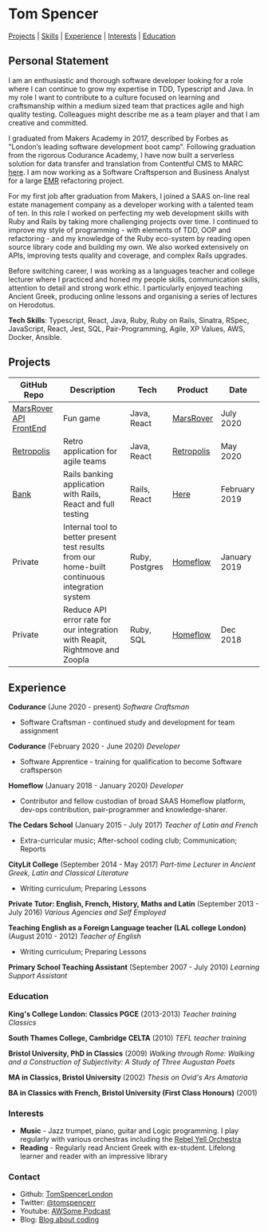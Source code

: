 # Tom Spencer

[Projects](#projects) | [Skills](#skills) | [Experience](#experience) | [Interests](#interests) | [Education](#education)

## Personal Statement

I am an enthusiastic and thorough software developer looking for a role where I can continue to grow my expertise in TDD, Typescript and Java. In my role I want to contribute to a culture focused on learning and craftsmanship within a medium sized team that practices agile and high quality testing. Colleagues might describe me as a team player and that I am creative  and committed.

I graduated from Makers Academy in 2017, described by Forbes as "London’s leading software development boot camp". Following graduation from the rigorous Codurance Academy, I have now built a serverless solution for data transfer and translation from Contentful CMS to MARC [here](https://marc.digitaltheatreplus.com/). I am now working as a Software Craftsperson and Business Analyst for a large [EMR](https://www.ncbi.nlm.nih.gov/pmc/articles/PMC7043175/) refactoring project.

For my first job after graduation from Makers, I joined a SAAS on-line real estate management company as a developer working with a talented team of ten. In this role I worked on perfecting my web development skills with Ruby and Rails by taking more challenging projects over time. I continued to improve my style of programming - with elements of TDD, OOP and refactoring - and my knowledge of the Ruby eco-system by reading open source library code and building my own. We also worked extensively on APIs, improving tests quality and coverage, and complex Rails upgrades.

Before switching career, I was working as a languages teacher and college lecturer where I practiced and honed my people skills, communication skills, attention to detail and strong work ethic. I particularly enjoyed teaching Ancient Greek, producing online lessons and organising a series of lectures on Herodotus.

__Tech Skills__: Typescript, React, Java, Ruby, Ruby on Rails, Sinatra, RSpec, JavaScript, React, Jest, SQL, Pair-Programming, Agile, XP Values, AWS, Docker, Ansible.

## Projects

| GitHub Repo                                                  | Description                                                  | Tech           | Product                                                      | Date          |
| ------------------------------------------------------------ | ------------------------------------------------------------ | -------------- | ------------------------------------------------------------ | ------------- |
| [MarsRover API](https://github.com/TomSpencerLondon/MarsRoverAPI) [FrontEnd](https://github.com/TomSpencerLondon/mars-rover-fe) | Fun game                                                     | Java, React    | [MarsRover](http://mars-rover-fe.s3-website.eu-west-2.amazonaws.com) | July 2020     |
| [Retropolis](https://github.com/codurance/Retropolis-BE)     | Retro application for agile teams                            | Java, React    | [Retropolis](https://retropolis.codurance.io)                | May 2020      |
| [Bank](https://github.com/TomSpencerLondon/bank_application) | Rails banking application with Rails, React and full testing | Rails, React   | [Here](https://bankapporganiser.herokuapp.com/)              | February 2019 |
| Private                                                      | Internal tool to better present test results from our home-built continuous integration system | Ruby, Postgres | [Homeflow](https://www.homeflow.co.uk/)                      | January 2019  |
| Private                                                      | Reduce API error rate for our integration with Reapit, Rightmove and Zoopla | Ruby, SQL      | [Homeflow](https://www.homeflow.co.uk/)                      | Dec 2018      |



## Experience

**Codurance** (June 2020 - present)
*Software Craftsman*

- Software Craftsman - continued study and development for team assignment

**Codurance** (February 2020 - June 2020)
*Developer*

- Software Apprentice - training for qualification to become Software craftsperson

**Homeflow** (January 2018 - January 2020)
*Developer*

- Contributor and fellow custodian of broad SAAS Homeflow platform, dev-ops contribution, pair-programmer and knowledge-sharer. 

**The Cedars School** (January 2015 - July 2017) 
*Teacher of Latin and French*

- Extra-curricular music; After-school coding club; Communication; Reports 

**CityLit College** (September 2014 - May 2017) 
*Part-time Lecturer in Ancient Greek, Latin and Classical Literature*
- Writing curriculum; Preparing Lessons 

**Private Tutor: English, French, History, Maths and Latin** (September 2013 - July 2016)
*Various Agencies and Self Employed* 

**Teaching English as a Foreign Language teacher (LAL college London)** (August 2010 - 2012)
*Teacher of English* 
- Writing curriculum; Preparing Lessons

**Primary School Teaching Assistant** (September 2007 - July 2010)
*Learning Support Assistant*

### Education

**King's College London: Classics PGCE** (2013-2013)
*Teacher training Classics*

**South Thames College, Cambridge CELTA** (2010)
*TEFL teacher training*

**Bristol University, PhD in Classics** (2009)
*Walking through Rome: Walking and a Construction of Subjectivity: A Study of Three Augustan Poets*

**MA in Classics, Bristol University** (2002)
*Thesis on Ovid's Ars Amatoria*

**BA in Classics with French, Bristol University (First Class Honours)** (2001)

### Interests

- **Music** - Jazz trumpet, piano, guitar and Logic programming. I play regularly with various orchestras including the [Rebel Yell Orchestra](https://www.youtube.com/watch?v=oY3XAV5X0cs)
- **Reading** - Regularly read Ancient Greek with ex-student. Lifelong learner and reader with an impressive library

### Contact
- Github: [TomSpencerLondon](https://github.com/TomSpencerLondon)
- Twitter: [@tomspencerr](https://twitter.com/TomSpencerr/media)
- Youtube: [AWSome Podcast](https://www.youtube.com/watch?v=610u07la0s8&t=852s)
- Blog: [Blog about coding](https://tomcraftsman.xyz/)
